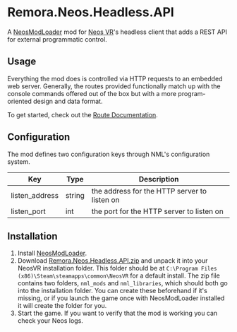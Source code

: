 Remora.Neos.Headless.API
========================
A [NeosModLoader](https://github.com/zkxs/NeosModLoader) mod for 
[Neos VR](https://neos.com/)'s headless client that adds a REST API for external
programmatic control.

## Usage
Everything the mod does is controlled via HTTP requests to an embedded web
server. Generally, the routes provided functionally match up with the console
commands offered out of the box but with a more program-oriented design and data
format.

To get started, check out the [Route Documentation](../docs/index.md).

## Configuration
The mod defines two configuration keys through NML's configuration system.

| Key            | Type   | Description                                  |
|----------------|--------|----------------------------------------------|
| listen_address | string | the address for the HTTP server to listen on |
| listen_port    | int    | the port for the HTTP server to listen on    |

## Installation
1. Install [NeosModLoader](https://github.com/neos-modding-group/NeosModLoader/releases).
2. Download [Remora.Neos.Headless.API.zip](https://github.com/Remora/Remora.Neos.Headless.API/releases/latest/download/Remora.Neos.Headless.API.zip) 
   and unpack it into your NeosVR installation folder. This folder should be at
   `C:\Program Files (x86)\Steam\steamapps\common\NeosVR` for a default install.
   The zip file contains two folders, `nml_mods` and `nml_libraries`, which
   should both go into the installation folder. You can create these beforehand
   if it's missing, or if you launch the game once with NeosModLoader installed
   it will create the folder for you.
3. Start the game. If you want to verify that the mod is working you can check 
   your Neos logs.

